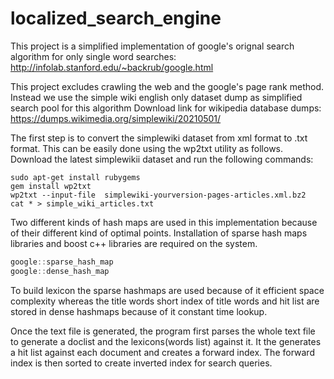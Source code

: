 # localized_search_engine

This project is a simplified implementation of google's orignal search algorithm for only single word searches: http://infolab.stanford.edu/~backrub/google.html

This project excludes crawling the web and the google's page rank method. Instead we use the simple wiki english only dataset dump as simplified search pool for this algorithm 
Download link for wikipedia database dumps: https://dumps.wikimedia.org/simplewiki/20210501/

The first step is to convert the simplewiki dataset from xml format to .txt format. This can be easily done using the wp2txt utility as follows. Download the latest simplewikii dataset and run the following commands:
```linux
sudo apt-get install rubygems
gem install wp2txt
wp2txt --input-file  simplewiki-yourversion-pages-articles.xml.bz2
cat * > simple_wiki_articles.txt
```
Two different kinds of hash maps are used in this implementation because of their different kind of optimal points. Installation of sparse hash maps libraries and boost c++ libraries are required on the system.
```C++
google::sparse_hash_map
google::dense_hash_map
```
To build lexicon the sparse hashmaps are used because of it efficient space complexity whereas the title words short index of title words and hit list are stored in dense hashmaps because of it constant time lookup. 

Once the text file is generated, the program first parses the whole text file to generate a doclist and the lexicons(words list) against it. It the generates a hit list against each document and creates a forward index. The forward index  is then sorted to create inverted index for search queries.


